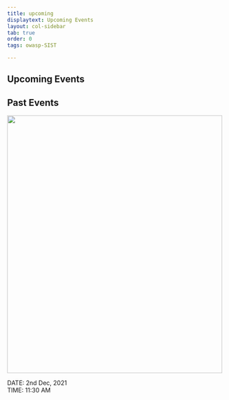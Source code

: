 ```yaml
---
title: upcoming
displaytext: Upcoming Events
layout: col-sidebar
tab: true
order: 0
tags: owasp-SIST

---
```


## Upcoming Events

## Past Events
<img src="https://raw.githubusercontent.com/OWASP/www-chapter-sathyabama-institute-of-science-and-technology/main/assets/images/OWASP%20POSTER.jpg" width="500" height="600"> <br>

DATE: 2nd Dec, 2021<br>
TIME: 11:30 AM
